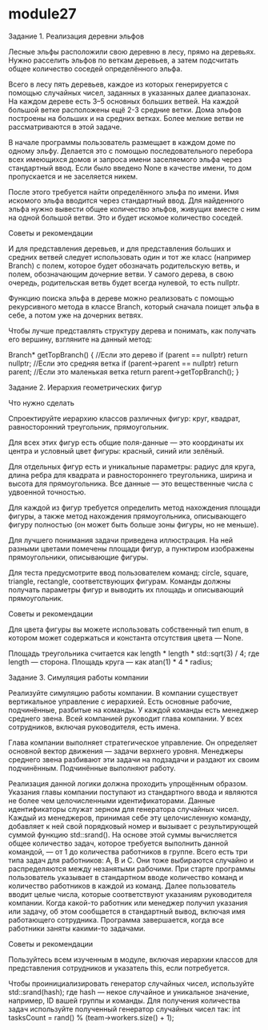 # module27

Задание 1. Реализация деревни эльфов

Лесные эльфы расположили свою деревню в лесу, прямо на деревьях. Нужно расселить эльфов по веткам деревьев, а затем подсчитать общее количество соседей определённого эльфа.

Всего в лесу пять деревьев, каждое из которых генерируется с помощью случайных чисел, заданных в указанных далее диапазонах. На каждом дереве есть 3–5 основных больших ветвей. На каждой большой ветке расположены ещё 2-3 средние ветки. Дома эльфов построены на больших и на средних ветках. Более мелкие ветви не рассматриваются в этой задаче.

В начале программы пользователь размещает в каждом доме по одному эльфу. Делается это с помощью последовательного перебора всех имеющихся домов и запроса имени заселяемого эльфа через стандартный ввод. Если было введено None в качестве имени, то дом пропускается и не заселяется никем.

После этого требуется найти определённого эльфа по имени. Имя искомого эльфа вводится через стандартный ввод. Для найденного эльфа нужно вывести общее количество эльфов, живущих вместе с ним на одной большой ветви. Это и будет искомое количество соседей.

Советы и рекомендации

И для представления деревьев, и для представления больших и средних ветвей следует использовать один и тот же класс (например Branch) с полем, которое будет обозначать родительскую ветвь, и полем, обозначающим дочерние ветви. У самого дерева, в свою очередь, родительская ветвь будет всегда нулевой, то есть nullptr.

Функцию поиска эльфа в дереве можно реализовать с помощью рекурсивного метода в классе Branch, который сначала поищет эльфа в себе, а потом уже на дочерних ветвях.

Чтобы лучше представлять структуру дерева и понимать, как получать его вершину, взгляните на данный метод:

Branch* getTopBranch()
{
    //Если это дерево
    if (parent == nullptr) return nullptr; 
    //Если это средняя ветка
    if (parent->parent == nullptr) return parent;
    //Если это маленькая ветка
    return parent->getTopBranch();
}

Задание 2. Иерархия геометрических фигур

Что нужно сделать

Спроектируйте иерархию классов различных фигур: круг, квадрат, равносторонний треугольник, прямоугольник.

Для всех этих фигур есть общие поля-данные — это координаты их центра и условный цвет фигуры: красный, синий или зелёный.

Для отдельных фигур есть и уникальные параметры: радиус для круга, длина ребра для квадрата и равностороннего треугольника, ширина и высота для прямоугольника. Все данные — это вещественные числа с удвоенной точностью.

Для каждой из фигур требуется определить метод нахождения площади фигуры, а также метод нахождения прямоугольника, описывающего фигуру полностью (он может быть больше зоны фигуры, но не меньше).

Для лучшего понимания задачи приведена иллюстрация. На ней разными цветами помечены площади фигур, а пунктиром изображены прямоугольники, описывающие фигуры.

Для теста предусмотрите ввод пользователем команд: circle, square, triangle, rectangle, соответствующих фигурам. Команды должны получать параметры фигур и выводить их площадь и описывающий прямоугольник.


Советы и рекомендации

Для цвета фигуры вы можете использовать собственный тип enum, в котором может содержаться и константа отсутствия цвета — None.

Площадь треугольника считается как length * length * std::sqrt(3) / 4; где length — сторона. Площадь круга — как atan(1) * 4 * radius;


Задание 3. Симуляция работы компании

Реализуйте симуляцию работы компании. В компании существует вертикальное управление с иерархией. Есть основные рабочие, подчинённые, разбитые на команды. У каждой команды есть менеджер среднего звена. Всей компанией руководит глава компании. У всех сотрудников, включая руководителя, есть имена.

Глава компании выполняет стратегическое управление. Он определяет основной вектор движения — задачи верхнего уровня. Менеджеры среднего звена разбивают эти задачи на подзадачи и раздают их своим подчинённым. Подчинённые выполняют работу.

Реализация данной логики должна проходить упрощённым образом. Указания главы компании поступают из стандартного ввода и являются не более чем целочисленными идентификаторами.
Данные идентификаторы служат зерном для генератора случайных чисел. Каждый из менеджеров, принимая себе эту целочисленную команду, добавляет к ней свой порядковый номер и вызывает с результирующей суммой функцию std::srand().
На основе этой суммы вычисляется общее количество задач, которое требуется выполнить данной командой, — от 1 до количества работников в группе. Всего есть три типа задач для работников: A, B и C. Они тоже выбираются случайно и распределяются между незанятыми рабочими.
При старте программы пользователь указывает в стандартном вводе количество команд и количество работников в каждой из команд.
Далее пользователь вводит целые числа, которые соответствуют указаниям руководителя компании. Когда какой-то работник или менеджер получил указания или задачу, об этом сообщается в стандартный вывод, включая имя работающего сотрудника. Программа завершается, когда все работники заняты какими-то задачами.

Советы и рекомендации

Пользуйтесь всем изученным в модуле, включая иерархии классов для представления сотрудников и указатель this, если потребуется.

Чтобы проинициализировать генератор случайных чисел, используйте std::srand(hash); где hash — некое случайное и уникальное значение, например, ID вашей группы и команды. Для получения количества задач используйте полученный генератор случайных чисел так: int tasksCount = rand() % (team->workers.size() + 1);
